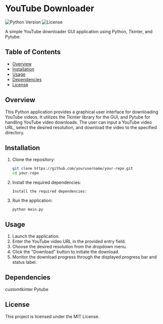 # YouTube Downloader

![Python Version](https://img.shields.io/badge/Python-3.6%2B-blue.svg)
![License](https://img.shields.io/badge/License-MIT-green.svg)

A simple YouTube downloader GUI application using Python, Tkinter, and Pytube.

## Table of Contents

- [Overview](#overview)
- [Installation](#installation)
- [Usage](#usage)
- [Dependencies](#dependencies)
- [License](#license)

## Overview

This Python application provides a graphical user interface for downloading YouTube videos. It utilizes the Tkinter library for the GUI, and Pytube for handling YouTube video downloads. The user can input a YouTube video URL, select the desired resolution, and download the video to the specified directory.

## Installation

1. Clone the repository:

   ```bash
   git clone https://github.com/yourusername/your-repo.git
   cd your-repo

2. Install the required dependencies:

       Install the required dependencies:
   
3. Run the application:

       python main.py
## Usage

1. Launch the application.
2. Enter the YouTube video URL in the provided entry field.
3. Choose the desired resolution from the dropdown menu.
4. Click the "Download" button to initiate the download.
5. Monitor the download progress through the displayed progress bar and status label.

## Dependencies

customtkinter 
Pytube

## License
This project is licensed under the MIT License.
